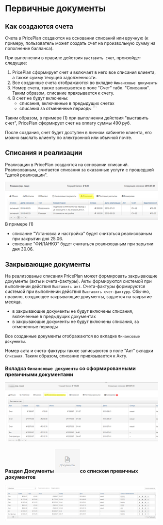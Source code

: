 # Первичные документы

## Как создаются счета

Счета в PricePlan создаются на основании списаний или вручную \(к примеру, пользователь может создать счет на произвольную сумму на пополнение балланса\).

При выполнении в правиле действия `выставить счет`, произойдет следущее:

1. PricePlan сформирует счет и включает в него все списания клиента, а также сумму текущей задолженности.  
2. Все созданные счета отображаются во вкладке `Финансовые документы`
3. Номер счета, также записывется в поле "Счет" табл. "Списания". Таким образом, списание првязывается к счету.
4. В счет не будут включены:  
   * списания, включенные в предыдущих счетах  
   * списания за отмененные периоды \`\`\`

Таким образом, в примере \(1\) при выполнении действия "выставить счет", PricePlan сформирует счет на оплату суммы 490 руб.

После создания, счет будет доступен в личном кабинете клиента, его можно выслать клиенту по электронной или обычной почте.

## Списания и реализации

Реализации в PricePlan создаются на основании списаний. Реализованым, считается списания за оказанные услуги с прошедшей "датой реализации".

![charges.png](../.gitbook/assets/charges%20%281%29.png) В примере \(1\)

* списание "Установка и настройка" будет считаться реализованым при закрытии дня 25.06.
* списание "ФИЛАНКО" будет считаться реализованым при зарытии дня 30.06.

## Закрывающие документы

На реализованые списания PricePlan может формировать закрывающие документы \(акты и счета-фактуры\). Акты формируются системой при выполнении действия `Выставить акт`. Счета-фактуры формируются системой при выполнении действия `Выставить счет-фактуру`. Обычно, правило, создающее закрывающие документы, задается на закрытие месяца.

* в закрывающие документы не будут включены списания, включенные в предыдущих документах
* в закрывающие документы не будут включены списания, за отмененные периоды 

Все созданные документы отображаются во вкладке `Финансовые документы`.

Номер акта и счета-фактуры также записывются в поле "Акт" вкладки `Списания`. Таким образом, списание привязывается к Акту.

### Вкладка `Финансовые документы` со сформированными превичными документами

![](../.gitbook/assets/client-docs.png)

### Раздел Документы ![](../.gitbook/assets/menu-documents.png)со списком превичных документов

![&#x420;&#x430;&#x437;&#x434;&#x435;&#x43B; &#x434;&#x43E;&#x43A;&#x443;&#x43C;&#x435;&#x43D;&#x442;&#x44B;](../.gitbook/assets/list-documents.png)

